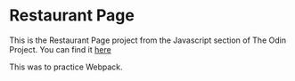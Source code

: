 # Restaurant Page

This is the Restaurant Page project from the Javascript section of The Odin Project. You can find it [here](https://www.theodinproject.com/paths/full-stack-ruby-on-rails/courses/javascript/lessons/restaurant-page)

This was to practice Webpack.